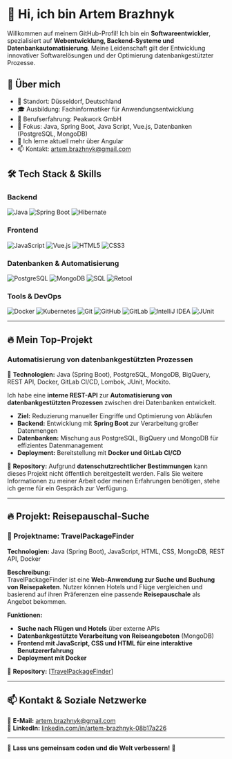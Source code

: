 # 👋 Hi, ich bin Artem Brazhnyk  

Willkommen auf meinem GitHub-Profil! Ich bin ein **Softwareentwickler**, spezialisiert auf **Webentwicklung, Backend-Systeme und Datenbankautomatisierung**. Meine Leidenschaft gilt der Entwicklung innovativer Softwarelösungen und der Optimierung datenbankgestützter Prozesse.

## 🚀 Über mich  

- 📌 Standort: Düsseldorf, Deutschland  
- 🎓 Ausbildung: Fachinformatiker für Anwendungsentwicklung  
- 🏢 Berufserfahrung: Peakwork GmbH  
- 🎯 Fokus: Java, Spring Boot, Java Script, Vue.js, Datenbanken (PostgreSQL, MongoDB)  
- 🌱 Ich lerne aktuell mehr über Angular
- 📫 Kontakt: [artem.brazhnyk@gmail.com](mailto:artem.brazhnyk@gmail.com)  


## 🛠️ Tech Stack & Skills  

### **Backend**  
![Java](https://img.shields.io/badge/Java-ED8B00?style=for-the-badge&logo=java&logoColor=white)
![Spring Boot](https://img.shields.io/badge/Spring%20Boot-6DB33F?style=for-the-badge&logo=spring&logoColor=white)
![Hibernate](https://img.shields.io/badge/Hibernate-59666C?style=for-the-badge&logo=hibernate&logoColor=white)

### **Frontend**  
![JavaScript](https://img.shields.io/badge/JavaScript-F7DF1E?style=for-the-badge&logo=javascript&logoColor=black)
![Vue.js](https://img.shields.io/badge/Vue.js-4FC08D?style=for-the-badge&logo=vue.js&logoColor=white)
![HTML5](https://img.shields.io/badge/HTML5-E34F26?style=for-the-badge&logo=html5&logoColor=white)
![CSS3](https://img.shields.io/badge/CSS3-1572B6?style=for-the-badge&logo=css3&logoColor=white)

### **Datenbanken & Automatisierung**  
![PostgreSQL](https://img.shields.io/badge/PostgreSQL-316192?style=for-the-badge&logo=postgresql&logoColor=white)
![MongoDB](https://img.shields.io/badge/MongoDB-47A248?style=for-the-badge&logo=mongodb&logoColor=white)
![SQL](https://img.shields.io/badge/SQL-4479A1?style=for-the-badge&logo=postgresql&logoColor=white)
![Retool](https://img.shields.io/badge/Retool-FF6F00?style=for-the-badge&logo=retool&logoColor=white)

### **Tools & DevOps**  
![Docker](https://img.shields.io/badge/Docker-2496ED?style=for-the-badge&logo=docker&logoColor=white)
![Kubernetes](https://img.shields.io/badge/Kubernetes-326CE5?style=for-the-badge&logo=kubernetes&logoColor=white)
![Git](https://img.shields.io/badge/Git-F05032?style=for-the-badge&logo=git&logoColor=white)
![GitHub](https://img.shields.io/badge/GitHub-181717?style=for-the-badge&logo=github&logoColor=white)
![GitLab](https://img.shields.io/badge/GitLab-FC6D26?style=for-the-badge&logo=gitlab&logoColor=white)
![IntelliJ IDEA](https://img.shields.io/badge/IntelliJ%20IDEA-000000?style=for-the-badge&logo=intellij-idea&logoColor=white)
![JUnit](https://img.shields.io/badge/JUnit-25A162?style=for-the-badge&logo=junit5&logoColor=white)

---

## 🔥 Mein Top-Projekt  

### **Automatisierung von datenbankgestützten Prozessen**  
📌 **Technologien:** Java (Spring Boot), PostgreSQL, MongoDB, BigQuery, REST API, Docker, GitLab CI/CD, Lombok, JUnit, Mockito.  

Ich habe eine **interne REST-API** zur **Automatisierung von datenbankgestützten Prozessen** zwischen drei Datenbanken entwickelt.  
- **Ziel:** Reduzierung manueller Eingriffe und Optimierung von Abläufen  
- **Backend:** Entwicklung mit **Spring Boot** zur Verarbeitung großer Datenmengen  
- **Datenbanken:** Mischung aus PostgreSQL, BigQuery und MongoDB für effizientes Datenmanagement  
- **Deployment:** Bereitstellung mit **Docker und GitLab CI/CD**
  
📂 **Repository:** Aufgrund **datenschutzrechtlicher Bestimmungen** kann dieses Projekt nicht öffentlich bereitgestellt werden. Falls Sie weitere Informationen zu meiner Arbeit oder meinen Erfahrungen benötigen, stehe ich gerne für ein Gespräch zur Verfügung.

---

## 🔥 Projekt: Reisepauschal-Suche  

### **📌 Projektname:** TravelPackageFinder  
**Technologien:** Java (Spring Boot), JavaScript, HTML, CSS, MongoDB, REST API, Docker  

**Beschreibung:**  
TravelPackageFinder ist eine **Web-Anwendung zur Suche und Buchung von Reisepaketen**. Nutzer können Hotels und Flüge vergleichen und basierend auf ihren Präferenzen eine passende **Reisepauschale** als Angebot bekommen.  

**Funktionen:**  
- **Suche nach Flügen und Hotels** über externe APIs  
- **Datenbankgestützte Verarbeitung von Reiseangeboten** (MongoDB)  
- **Frontend mit JavaScript, CSS und HTML für eine interaktive Benutzererfahrung**  
- **Deployment mit Docker**  

📂 **Repository:** [[TravelPackageFinder](https://github.com/Brazhnyk/packagesearch.github.io)] 

---

## 📫 Kontakt & Soziale Netzwerke  

📧 **E-Mail:** [artem.brazhnyk@gmail.com](mailto:artem.brazhnyk@gmail.com)  
🔗 **LinkedIn:** [linkedin.com/in/artem-brazhnyk-08b17a226](https://www.linkedin.com/in/artem-brazhnyk-08b17a226/) 

---

🌟 **Lass uns gemeinsam coden und die Welt verbessern!** 🚀  
